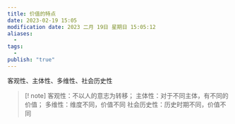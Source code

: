 ```yaml
---
title: 价值的特点
date: 2023-02-19 15:05
modification date: 2023 二月 19日 星期日 15:05:12
aliases:
  - 
tags:
  - 
publish: "true"
---
```


客观性、主体性、多维性、社会历史性

>[! note]
>客观性：不以人的意志为转移；
>主体性：对于不同主体，有不同的价值；
>多维性：维度不同，价值不同
>社会历史性：历史时期不同，价值不同

